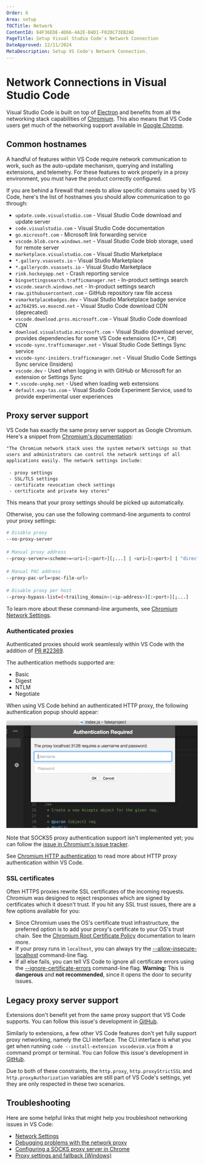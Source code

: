 ```yaml
---
Order: 6
Area: setup
TOCTitle: Network
ContentId: 84F36EDE-4D66-4A2E-B4D1-F020C73EB2AD
PageTitle: Setup Visual Studio Code's Network Connection
DateApproved: 12/11/2024
MetaDescription: Setup VS Code's Network Connection.
---
```


# Network Connections in Visual Studio Code

Visual Studio Code is built on top of [Electron](https://www.electronjs.org) and benefits from all the networking stack capabilities of [Chromium](https://www.chromium.org/). This also means that VS Code users get much of the networking support available in [Google Chrome](https://www.google.com/chrome/index.html).

## Common hostnames

A handful of features within VS Code require network communication to work, such as the auto-update mechanism, querying and installing extensions, and telemetry. For these features to work properly in a proxy environment, you must have the product correctly configured.

If you are behind a firewall that needs to allow specific domains used by VS Code, here's the list of hostnames you should allow communication to go through:

- `update.code.visualstudio.com` - Visual Studio Code download and update server
- `code.visualstudio.com` - Visual Studio Code documentation
- `go.microsoft.com` - Microsoft link forwarding service
- `vscode.blob.core.windows.net` - Visual Studio Code blob storage, used for remote server
- `marketplace.visualstudio.com` - Visual Studio Marketplace
- `*.gallery.vsassets.io` - Visual Studio Marketplace
- `*.gallerycdn.vsassets.io` - Visual Studio Marketplace
- `rink.hockeyapp.net` - Crash reporting service
- `bingsettingssearch.trafficmanager.net` - In-product settings search
- `vscode.search.windows.net` - In-product settings search
- `raw.githubusercontent.com` - GitHub repository raw file access
- `vsmarketplacebadges.dev` - Visual Studio Marketplace badge service
- `az764295.vo.msecnd.net` - Visual Studio Code download CDN (deprecated)
- `vscode.download.prss.microsoft.com` - Visual Studio Code download CDN
- `download.visualstudio.microsoft.com` - Visual Studio download server, provides dependencies for some VS Code extensions (C++, C#)
- `vscode-sync.trafficmanager.net` - Visual Studio Code Settings Sync service
- `vscode-sync-insiders.trafficmanager.net` - Visual Studio Code Settings Sync service (Insiders)
- `vscode.dev` - Used when logging in with GitHub or Microsoft for an extension or Settings Sync
- `*.vscode-unpkg.net` - Used when loading web extensions
- `default.exp-tas.com` - Visual Studio Code Experiment Service, used to provide experimental user experiences

## Proxy server support

VS Code has exactly the same proxy server support as Google Chromium. Here's a snippet from [Chromium's documentation](https://www.chromium.org/developers/design-documents/network-settings):

```
"The Chromium network stack uses the system network settings so that users and administrators can control the network settings of all applications easily. The network settings include:

 - proxy settings
 - SSL/TLS settings
 - certificate revocation check settings
 - certificate and private key stores"
```

This means that your proxy settings should be picked up automatically.

Otherwise, you can use the following command-line arguments to control your proxy settings:

```bash
# Disable proxy
--no-proxy-server

# Manual proxy address
--proxy-server=<scheme>=<uri>[:<port>][;...] | <uri>[:<port>] | "direct://"

# Manual PAC address
--proxy-pac-url=<pac-file-url>

# Disable proxy per host
--proxy-bypass-list=(<trailing_domain>|<ip-address>)[:<port>][;...]
```

To learn more about these command-line arguments, see [Chromium Network Settings](https://www.chromium.org/developers/design-documents/network-settings).

### Authenticated proxies

Authenticated proxies should work seamlessly within VS Code with the addition of [PR #22369](https://github.com/microsoft/vscode/pull/22369).

The authentication methods supported are:

- Basic
- Digest
- NTLM
- Negotiate

When using VS Code behind an authenticated HTTP proxy, the following authentication popup should appear:

![proxy](images/network/proxy.png)

Note that SOCKS5 proxy authentication support isn't implemented yet; you can follow the [issue in Chromium's issue tracker](https://bugs.chromium.org/p/chromium/issues/detail?id=256785).

See [Chromium HTTP authentication](https://www.chromium.org/developers/design-documents/http-authentication) to read more about HTTP proxy authentication within VS Code.

### SSL certificates

Often HTTPS proxies rewrite SSL certificates of the incoming requests. Chromium was designed to reject responses which are signed by certificates which it doesn't trust. If you hit any SSL trust issues, there are a few options available for you:

- Since Chromium uses the OS's certificate trust infrastructure, the preferred option is to add your proxy's certificate to your OS's trust chain. See the [Chromium Root Certificate Policy](https://www.chromium.org/Home/chromium-security/root-ca-policy) documentation to learn more.
- If your proxy runs in `localhost`, you can always try the [--allow-insecure-localhost](https://peter.sh/experiments/chromium-command-line-switches/#allow-insecure-localhost) command-line flag.
- If all else fails, you can tell VS Code to ignore all certificate errors using the [--ignore-certificate-errors](https://peter.sh/experiments/chromium-command-line-switches/#ignore-certificate-errors) command-line flag. **Warning:** This is **dangerous** and **not recommended**, since it opens the door to security issues.

## Legacy proxy server support

Extensions don't benefit yet from the same proxy support that VS Code supports. You can follow this issue's development in [GitHub](https://github.com/microsoft/vscode/issues/12588).

Similarly to extensions, a few other VS Code features don't yet fully support proxy networking, namely the CLI interface. The CLI interface is what you get when running `code --install-extension vscodevim.vim` from a command prompt or terminal. You can follow this issue's development in [GitHub](https://github.com/microsoft/vscode/issues/29910).

Due to both of these constraints, the `http.proxy`, `http.proxyStrictSSL` and `http.proxyAuthorization` variables are still part of VS Code's settings, yet they are only respected in these two scenarios.

## Troubleshooting

Here are some helpful links that might help you troubleshoot networking issues in VS Code:

- [Network Settings](https://www.chromium.org/developers/design-documents/network-settings)
- [Debugging problems with the network proxy](https://www.chromium.org/developers/design-documents/network-stack/debugging-net-proxy)
- [Configuring a SOCKS proxy server in Chrome](https://www.chromium.org/developers/design-documents/network-stack/socks-proxy)
- [Proxy settings and fallback (Windows)](https://www.chromium.org/developers/design-documents/network-stack/proxy-settings-fallback)
